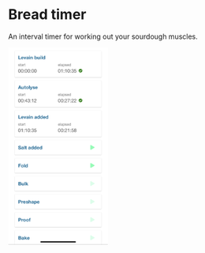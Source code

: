 # Bread timer

An interval timer for working out your sourdough muscles.

<a href="http://bread-timer.wips.link">
  <img src="./app/public/screenshot.jpg" width="40%" height="auto" />
</a>
